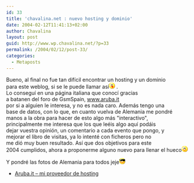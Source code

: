 ```yaml
---
id: 33
title: 'chavalina.net : nuevo hosting y dominio'
date: 2004-02-12T11:41:13+02:00
author: Chavalina
layout: post
guid: http://www.wp.chavalina.net/?p=33
permalink: /2004/02/12/post-33/
categories:
  - Metaposts
---
```

Bueno, al final no fue tan dif&iacute;cil encontrar un hosting y un dominio  
para este weblog, si se le puede llamar as&iacute;![lengua](/imagenes/emoticonos/lengua.gif) .  
Lo consegu&iacute; en una página italiana que conoc&iacute; gracias  
a <span class="alguien">batanen</span> del foro de GsmSpain, <a href="http://aruba.it" target="_blank">www.aruba.it</a>  
por si a alguien le interesa, y no es nada caro. Además tengo una  
base de datos, con lo que, en cuanto vuelva de Alemania me pondré  
manos a la obra para hacer de esto algo más "interactivo",  
principalmente me interesa que los que leéis algo aqu&iacute; podáis  
dejar vuestra opinión, un comentario a cada evento que pongo, y  
mejorar el libro de visitas, ya lo intenté con ficheros pero no  
me dió muy buen resultado. As&iacute; que dos objetivos para este  
2004 cumplidos, ahora a proponerme alguno nuevo para llenar el hueco![sonrisa](/imagenes/emoticonos/sonrisa.gif) 

Y pondré las fotos de Alemania para todos jeje![sonrisa](/imagenes/emoticonos/gafas.gif) 

  * [Aruba.it &#8211; mi proveedor de hosting](http://aruba.it)